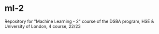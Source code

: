 # ml-2
Repository for "Machine Learning - 2" course of the DSBA program, HSE &amp; University of London, 4 course, 22/23
